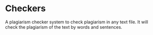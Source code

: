 # Checkers
A plagiarism checker system to check plagiarism in any text file. It will check the plagiarism of the text by words and sentences. 
